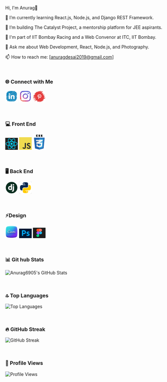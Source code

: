 Hi, I'm Anurag👋

🌱 I’m currently learning React.js, Node.js, and Django REST Framework.

🚀 I’m building The Catalyst Project, a mentorship platform for JEE aspirants.

🔧 I'm part of IIT Bombay Racing and a Web Convenor at ITC, IIT Bombay.

💬 Ask me about Web Development, React, Node.js, and Photography.

📫 How to reach me: [anuragdesai2019@gmail.com]

<br>

<h3 font-weight="800">🌐 Connect with Me </h3>

<a href="https://www.linkedin.com/in/anurag-desai-a37a35333/?trk=PROFILE_DROP_DOWN" target="_blank"><img src="Linkedinpencil-removebg-preview.png" width="40"/></a>
<a href="https://www.instagram.com/anurag.desai.695/?hl=en" target="_blank"><img src="instapencil-removebg-preview.png" width="40"></a>
<a href="https://in.pinterest.com/anuragdesai2019/photography/" target="_blank"><img src="pinterest-removebg-preview.png" width="40"/></a>

<br>

<h3 font-weight="800">💻 Front End </h3>

<img src="react.png" width="40"></img>
<img src="js1.png" width="40"></img>
<img src="css-removebg-preview.png" width="40"></img>

<br>

<h3 font-weight="800">🖥️ Back End </h3>

<img src="django-removebg-preview.png" width="40"></img>
<img src="python.png" width="40"></img>

<br>

<h3 font-weight="800">⚡Design </h3>

<img src="canva-removebg-preview.png" width="40"></img>
<img src="photoshop.jpg" width="40"></img>
<img src="figma.png" width="40"></img>

<br>

<h3 font-weight="800">📊 Git hub Stats </h3>

![Anurag6905's GitHub Stats](https://github-readme-stats.vercel.app/api?username=Anurag6905&show_icons=true&theme=radical)

<br>

### 🔝 Top Languages
![Top Languages](https://github-readme-stats.vercel.app/api/top-langs/?username=Anurag6905&layout=compact&theme=radical)

<br>

### 🔥 GitHub Streak
![GitHub Streak](https://github-readme-streak-stats.herokuapp.com/?user=Anurag6905&theme=radical)

<br>

### 👀 Profile Views
![Profile Views](https://komarev.com/ghpvc/?username=Anurag6905&color=blueviolet)









